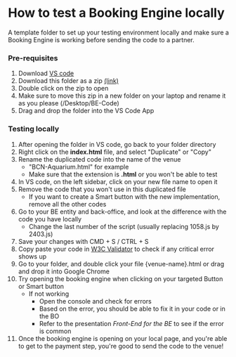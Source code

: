 # How to test a Booking Engine locally
A template folder to set up your testing environment locally and make sure a Booking Engine is working before sending the code to a partner.

### Pre-requisites
 1. Download [VS code](code.visualstudio.com/download) 
 2. Download this folder as a zip [(link)](https://github.com/tiqets-for-venues/local-testing/archive/master.zip)
 3. Double click on the zip to open
 4. Make sure to move this zip in a new folder on your laptop and rename it as you please (/Desktop/BE-Code)
 5. Drag and drop the folder into the VS Code App


### Testing locally
 1. After opening the folder in VS code, go back to your folder directory
 2. Right click on the **index.html** file, and select "Duplicate" or "Copy"
 3. Rename the duplicated code into the name of the venue 
	 - "BCN-Aquarium.html" for example
	 - Make sure that the extension is **.html** or you won't be able to test
 4. In VS code, on the left sidebar, click on your new file name to open it
 5. Remove the code that you won't use in this duplicated file
	 - If you want to create a Smart button with the new implementation, remove all the other codes
6. Go to your BE entity and back-office, and look at the difference with the code you have locally
	- Change the last number of the script (usually replacing 1058.js by 2403.js)
7. Save your changes with CMD + S / CTRL + S
8. Copy paste your code in [W3C Validator](https://validator.w3.org/#validate_by_input) to check if any critical error shows up
9. Go to your folder, and double click your file {venue-name}.html or drag and drop it into Google Chrome
10. Try opening the booking engine when clicking on your targeted Button or Smart button
	- If not working
		- Open the console and check for errors
		- Based on the error, you should be able to fix it in your code or in the BO
		- Refer to the presentation *Front-End for the BE* to see if the error is common
11. Once the booking engine is opening on your local page, and you're able to get to the payment step, you're good to send the code to the venue!
